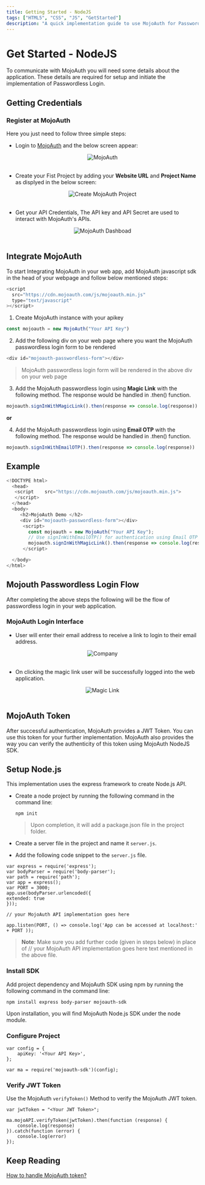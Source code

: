 ```yaml
---
title: Getting Started - NodeJS
tags: ["HTML5", "CSS", "JS", "GetStarted"]
description: "A quick implementation guide to use MojoAuth for Passwordless using NodeJS."
---
```


# Get Started - NodeJS

To communicate with MojoAuth you will need some details about the application. These details are required for setup and initiate the implementation of Passwordless Login.

## Getting Credentials

### Register at MojoAuth

Here you just need to follow three simple steps:

- Login to [MojoAuth](https://mojoauth.com/signin) and the below screen appear:

<div style="text-align:center">
  <img src="../../assets/common-images/login.png" alt="MojoAuth" />
</div>
<br/>

- Create your Fist Project by adding your **Website URL** and **Project Name** as displyed in the below screen:

<div style="text-align:center">
  <img src="../../assets/common-images/project.png" alt="Create MojoAuth Project" />
</div>
<br/>

- Get your API Credentials, The API key and API Secret are used to interact with MojoAuth's APIs.

<div style="text-align:center">
  <img src="../../assets/common-images/dashboard.png" alt="MojoAuth Dashboad" />
</div>
<br/>

## Integrate MojoAuth

To start Integrating MojoAuth in your web app, add MojoAuth javascript sdk in the head of your webpage and follow below mentioned steps:

```js
<script
  src="https://cdn.mojoauth.com/js/mojoauth.min.js"
  type="text/javascript"
></script>
```

1. Create MojoAuth instance with your apikey

```js
const mojoauth = new MojoAuth("Your API Key")
```

2. Add the following div on your web page where you want the MojoAuth passwordless login form to be rendered

```js
<div id="mojoauth-passwordless-form"></div>
```

> MojoAuth passwordless login form will be rendered in the above div on your web page

3. Add the MojoAuth passwordless login using **Magic Link** with the following method. The response would be handled in .then() function.

```js
mojoauth.signInWithMagicLink().then(response => console.log(response))
```

**or**

4. Add the MojoAuth passwordless login using **Email OTP** with the following method. The response would be handled in .then() function.

```js
mojoauth.signInWithEmailOTP().then(response => console.log(response))
```

## Example

```js
<!DOCTYPE html>
  <head>
   <script    src="https://cdn.mojoauth.com/js/mojoauth.min.js">
   </script>
  </head>
  <body>
     <h2>MojoAuth Demo </h2>
     <div id="mojoauth-passwordless-form"></div>
      <script>
        const mojoauth = new MojoAuth("Your API Key");
        // Use signInWithEmailOTP() for authentication using Email OTP
        mojoauth.signInWithMagicLink().then(response => console.log(response));
      </script>

  </body>
</html>
```

## Mojouth Passwordless Login Flow

After completing the above steps the following will be the flow of passwordless login in your web application.

### MojoAuth Login Interface

- User will enter their email address to receive a link to login to their email address.

<div style="text-align:center">
  <img src="../../assets/common-images/company.png" alt="Company" />
</div>
<br/>

- On clicking the magic link user will be successfully logged into the web application.

<div style="text-align:center">
  <img src="../../assets/common-images/magic-link.png" alt="Magic Link" />
</div>
<br/>

## MojoAuth Token

After successful authentication, MojoAuth provides a JWT Token. You can use this token for your further implementation. MojoAuth also provides the way you can verify the authenticity of this token using MojoAuth NodeJS SDK.

## Setup Node.js

This implementation uses the express framework to create Node.js API.

- Create a node project by running the following command in the command line:

  `npm init`

  > Upon completion, it will add a package.json file in the project folder.

- Create a server file in the project and name it `server.js`.

- Add the following code snippet to the `server.js` file.

```
var express = require('express');
var bodyParser = require('body-parser');
var path = require('path');
var app = express();
var PORT = 3000;
app.use(bodyParser.urlencoded({
extended: true
}));

// your MojoAuth API implementation goes here

app.listen(PORT, () => console.log('App can be accessed at localhost:' + PORT ));
```

> **Note**: Make sure you add further code (given in steps below) in place of // your MojoAuth API implementation goes here text mentioned in the above file.

### Install SDK

Add project dependency and MojoAuth SDK using npm by running the following command in the command line:

```
npm install express body-parser mojoauth-sdk
```

Upon installation, you will find MojoAuth Node.js SDK under the node module.

### Configure Project

```
var config = {
    apiKey: '<Your API Key>',
};

var ma = require('mojoauth-sdk')(config);
```

### Verify JWT Token

Use the MojoAuth `verifyToken()` Method to verify the MojoAuth JWT token.

```
var jwtToken = "<Your JWT Token>";

ma.mojoAPI.verifyToken(jwtToken).then(function (response) {
    console.log(response)
}).catch(function (error) {
    console.log(error)
});
```

## Keep Reading

[How to handle MojoAuth token?](/resources/jwt-token/)
